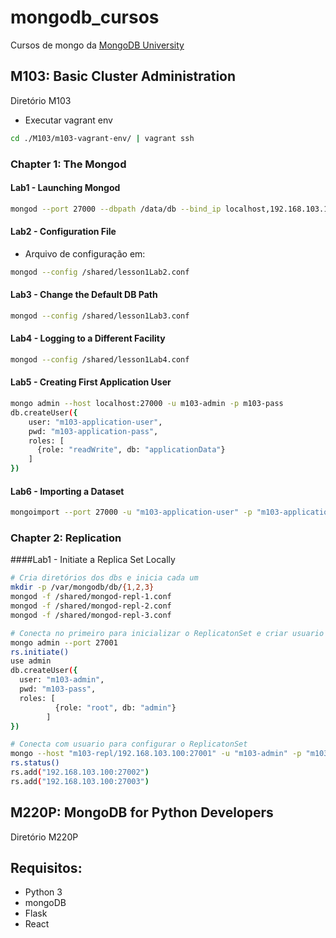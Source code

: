 # mongodb_cursos
Cursos de mongo da [MongoDB University](https://university.mongodb.com/)

## M103: Basic Cluster Administration

Diretório M103

* Executar vagrant env

``` bash
cd ./M103/m103-vagrant-env/ | vagrant ssh
```

### Chapter 1: The Mongod

#### Lab1 - Launching Mongod

``` bash
mongod --port 27000 --dbpath /data/db --bind_ip localhost,192.168.103.100 --auth --fork --logpath errors.log
```

#### Lab2 - Configuration File

* Arquivo de configuração em:

```bash
mongod --config /shared/lesson1Lab2.conf
```

#### Lab3 - Change the Default DB Path

```bash
mongod --config /shared/lesson1Lab3.conf
```

#### Lab4 - Logging to a Different Facility

```bash
mongod --config /shared/lesson1Lab4.conf
```

#### Lab5 - Creating First Application User

```bash
mongo admin --host localhost:27000 -u m103-admin -p m103-pass
db.createUser({
    user: "m103-application-user",
    pwd: "m103-application-pass",
    roles: [
      {role: "readWrite", db: "applicationData"}
    ]
})
```

#### Lab6 - Importing a Dataset

```bash
mongoimport --port 27000 -u "m103-application-user" -p "m103-application-pass" --authenticationDatabase "admin" --db=applicationData --collection=products
```

### Chapter 2: Replication

####Lab1 - Initiate a Replica Set Locally

```bash
# Cria diretórios dos dbs e inicia cada um
mkdir -p /var/mongodb/db/{1,2,3}
mongod -f /shared/mongod-repl-1.conf
mongod -f /shared/mongod-repl-2.conf
mongod -f /shared/mongod-repl-3.conf

# Conecta no primeiro para inicializar o ReplicatonSet e criar usuario admin
mongo admin --port 27001
rs.initiate()
use admin
db.createUser({
  user: "m103-admin",
  pwd: "m103-pass",
  roles: [
          {role: "root", db: "admin"}
        ]
})

# Conecta com usuario para configurar o ReplicatonSet
mongo --host "m103-repl/192.168.103.100:27001" -u "m103-admin" -p "m103-pass" --authenticationDatabase "admin"
rs.status()
rs.add("192.168.103.100:27002")
rs.add("192.168.103.100:27003")
```

## M220P: MongoDB for Python Developers
Diretório M220P

## Requisitos:

* Python 3
* mongoDB
* Flask
* React